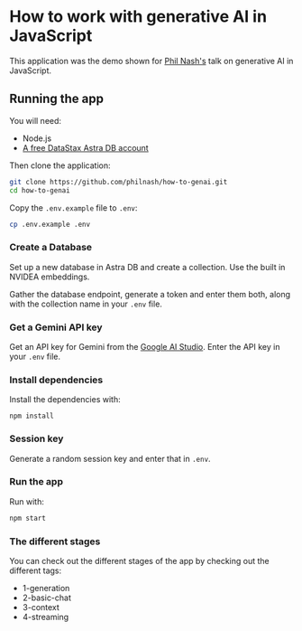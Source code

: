 # How to work with generative AI in JavaScript

This application was the demo shown for [Phil Nash's](https://philna.sh) talk on generative AI in JavaScript.

## Running the app

You will need:

* Node.js
* [A free DataStax Astra DB account](https://dtsx.io/3LhINzg)

Then clone the application:

```sh
git clone https://github.com/philnash/how-to-genai.git
cd how-to-genai
```

Copy the `.env.example` file to `.env`:

```sh
cp .env.example .env
```

### Create a Database

Set up a new database in Astra DB and create a collection. Use the built in NVIDEA embeddings.

Gather the database endpoint, generate a token and enter them both, along with the collection name in your `.env` file.

### Get a Gemini API key

Get an API key for Gemini from the [Google AI Studio](https://ai.google.dev/aistudio). Enter the API key in your `.env` file.

### Install dependencies

Install the dependencies with:

```
npm install
```

### Session key

Generate a random session key and enter that in `.env`.

### Run the app

Run with:

```sh
npm start
```

### The different stages

You can check out the different stages of the app by checking out the different tags:

* 1-generation
* 2-basic-chat
* 3-context
* 4-streaming